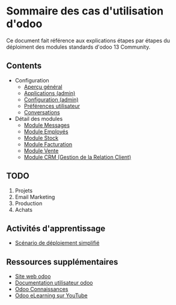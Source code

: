 # Sommaire des cas d'utilisation d'odoo

Ce document fait référence aux explications étapes par étapes du déploiment des modules standards d'odoo 13 Community.

## Contents 
<!--ts-->

* Configuration
    * [Aperçu général](./odoo-overview-fr.md)
    * [Applications (admin)](./odoo-applications-fr.md)
    * [Configuration (admin)](./odoo-configuration-fr.md)
    * [Préférences utilisateur](./odoo-user-preferences-fr.md)
    * [Conversations](./odoo-conversations.md)
* Détail des modules
    * [Module Messages](./odoo-mod-messages-fr.md)
    * [Module Employés](./odoo-mod-employee-fr.md)
    * [Module Stock](./odoo-mod-stock-fr.md)
    * [Module Facturation](./odoo-mod-facturation-fr.md)
    * [Module Vente](./odoo-mod-vente-fr.md)
    * [Module CRM (Gestion de la Relation Client)](./odoo-mod-crm-fr.md)
    
<!--te-->

## TODO

1. Projets
1. Email Marketing 
1. Production
1. Achats 

## Activités d'apprentissage 

* [Scénario de déploiement simplifié](./odoo-deployment-scenario.md)

## Ressources supplémentaires 

- [Site web odoo](https://www.odoo.com/fr_FR/page/all-apps)
- [Documentation utilisateur odoo](https://www.odoo.com/documentation/user/13.0/fr/index.html)
- [Odoo Connaissances](https://www.odoo.com/fr_FR/slides)
- [Odoo eLearning sur YouTube](https://www.youtube.com/watch?v=u4uJTeqskxc&list=PL1-aSABtP6AD-t0GEoxMXgCa_qLsHs5PR)